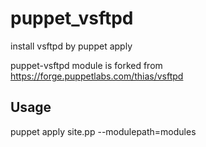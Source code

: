 # puppet_vsftpd
install vsftpd by puppet apply

puppet-vsftpd module is forked from https://forge.puppetlabs.com/thias/vsftpd

## Usage

puppet apply site.pp --modulepath=modules
